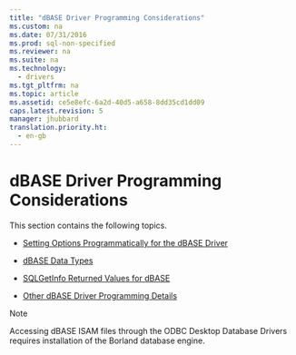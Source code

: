 ```yaml
---
title: "dBASE Driver Programming Considerations"
ms.custom: na
ms.date: 07/31/2016
ms.prod: sql-non-specified
ms.reviewer: na
ms.suite: na
ms.technology: 
  - drivers
ms.tgt_pltfrm: na
ms.topic: article
ms.assetid: ce5e8efc-6a2d-40d5-a658-8dd35cd1dd09
caps.latest.revision: 5
manager: jhubbard
translation.priority.ht: 
  - en-gb
---
```

# dBASE Driver Programming Considerations
This section contains the following topics.  
  
-   [Setting Options Programmatically for the dBASE Driver](../content/Setting-Options-Programmatically-for-the-dBASE-Driver.md)  
  
-   [dBASE Data Types](../content/dBASE-Data-Types.md)  
  
-   [SQLGetInfo Returned Values for dBASE](../content/SQLGetInfo-Returned-Values-for-dBASE.md)  
  
-   [Other dBASE Driver Programming Details](../content/Other-dBASE-Driver-Programming-Details.md)  
  
> [!NOTE]  
>  Accessing dBASE ISAM files through the ODBC Desktop Database Drivers requires installation of the Borland database engine.